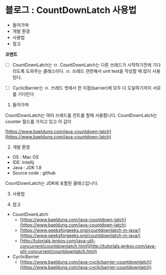 # 블로그 : CountDownLatch 사용법
* 들어가며
* 개발 환경
* 사용법
* 참고

**코멘트**
- [ ] CountDownLatch는
ㅁ. CountDownLatch는 다른 쓰레드가 시작하기전에 기다리도록 도와주는 클래스이다.
ㅁ. 쓰레드 관련해서 unit test을 작성할 때 많이 사용된다.

- [ ] CyclicBarrier는
ㅁ. 쓰레드 셋에서 한 지점(barrier)에 모두 다 도달하기까지 서로를 기다린다

1. 들어가며

CountDownLatch는 여러 쓰레드를 컨트롤 할때 사용합니다. CountDownLatch는 counter 필드를 가지고 있고 이 값이

[https://www.baeldung.com/java-countdown-latch](https://www.baeldung.com/java-countdown-latch)

2. 개발 환경

* OS : Mac OS
* IDE: Intellij
* Java : JDK 1.8
* Source code : github

CountDownLatch는 JDK에 포함된 클래스입니다.

3. 사용법

4. 참고

* CountDownLatch
	* [https://www.baeldung.com/java-countdown-latch](https://www.baeldung.com/java-countdown-latch)
	* [https://www.geeksforgeeks.org/countdownlatch-in-java/](https://www.geeksforgeeks.org/countdownlatch-in-java/)
	* [http://tutorials.jenkov.com/java-util-concurrent/countdownlatch.html](http://tutorials.jenkov.com/java-util-concurrent/countdownlatch.html)
* CyclicBarrier
	* [https://www.baeldung.com/java-cyclicbarrier-countdownlatch](https://www.baeldung.com/java-cyclicbarrier-countdownlatch)
